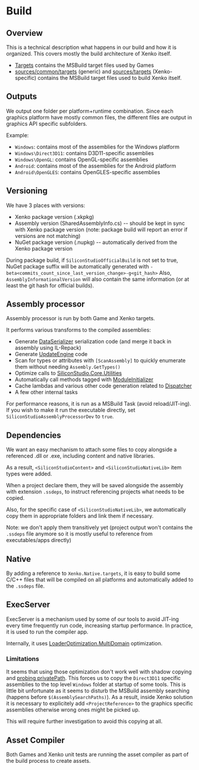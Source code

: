 ﻿# Build

## Overview

This is a technical description what happens in our build and how it is organized. This covers mostly the build architecture of Xenko itself.

* [Targets](../Targets) contains the MSBuild target files used by Games
* [sources/common/targets](../sources/common/targets) (generic) and [sources/targets](../sources/targets) (Xenko-specific) contains the MSBuild target files used to build Xenko itself.

## Outputs

We output one folder per platform+runtime combination. Since each graphics platform have mostly common files, the different files are output in graphics API specific subfolders.

Example:
* `Windows`: contains most of the assemblies for the Windows platform
* `Windows\Direct3D11`: contains D3D11-specific assemblies
* `Windows\OpenGL`: contains OpenGL-specific assemblies
* `Android`: contains most of the assemblies for the Android platform
* `Android\OpenGLES`: contains OpenGLES-specific assemblies

## Versioning

We have 3 places with versions:
- Xenko package version (.xkpkg)
- Assembly version (SharedAssemblyInfo.cs) -- should be kept in sync with Xenko package version (note: package build will report an error if versions are not matching)
- NuGet package version (.nupkg) -- automatically derived from the Xenko package version

During package build, if `SiliconStudioOfficialBuild` is not set to true, NuGet package suffix will be automatically generated with `-beta<commits_count_since_last_version_change>-g<git_hash>`
Also, `AssemblyInformationalVersion` will also contain the same information (or at least the git hash for official builds).

## Assembly processor

Assembly processor is run by both Game and Xenko targets.

It performs various transforms to the compiled assemblies:
* Generate [DataSerializer](../sources/common/core/SiliconStudio.Core/Serialization/DataSerializer.cs) serialization code (and merge it back in assembly using IL-Repack)
* Generate [UpdateEngine](../sources/engine/SiliconStudio.Xenko.Engine/Updater/UpdateEngine.cs) code
* Scan for types or attributes with `[ScanAssembly]` to quickly enumerate them without needing `Assembly.GetTypes()`
* Optimize calls to [SiliconStudio.Core.Utilities](../sources/common/core/SiliconStudio.Core/Utilities.cs)
* Automatically call methods tagged with [ModuleInitializer](../sources/common/core/Siliconstudio.Core/ModuleInitializerAttribute.cs)
* Cache lambdas and various other code generation related to [Dispatcher](../sources/common/core/SiliconStudio.Core/Threading/Dispatcher.cs)
* A few other internal tasks

For performance reasons, it is run as a MSBuild Task (avoid reload/JIT-ing). If you wish to make it run the executable directly, set `SiliconStudioAssemblyProcessorDev` to `true`.

## Dependencies

We want an easy mechanism to attach some files to copy alongside a referenced .dll or .exe, including content and native libraries.

As a result, `<SiliconStudioContent>` and `<SiliconStudioNativeLib>` item types were added.

When a project declare them, they will be saved alongside the assembly with extension `.ssdeps`, to instruct referencing projects what needs to be copied.

Also, for the specific case of `<SiliconStudioNativeLib>`, we automatically copy them in appropriate folders and link them if necessary.

Note: we don't apply them transitively yet (project output won't contains the `.ssdeps` file anymore so it is mostly useful to reference from executables/apps directly)

## Native

By adding a reference to `Xenko.Native.targets`, it is easy to build some C/C++ files that will be compiled on all platforms and automatically added to the `.ssdeps` file.

## ExecServer

ExecServer is a mechanism used by some of our tools to avoid JIT-ing every time frequently run code, increasing startup performance. In practice, it is used to run the compiler app.

Internally, it uses [LoaderOptimization.MultiDomain](https://msdn.microsoft.com/en-us/library/system.loaderoptimization(v=vs.110).aspx) optimization.

### Limitations

It seems that using those optimization don't work well with shadow copying and [probing privatePath](https://msdn.microsoft.com/en-us/library/823z9h8w(v=vs.110).aspx). This forces us to copy the `Direct3D11` specific assemblies to the top level `Windows` folder at startup of some tools. This is little bit unfortunate as it seems to disturb the MSBuild assembly searching (happens before `$(AssemblySearchPaths)`). As a result, inside Xenko solution it is necessary to explicitely add `<ProjectReference>` to the graphics specific assemblies otherwise wrong ones might be picked up.

This will require further investigation to avoid this copying at all.

## Asset Compiler

Both Games and Xenko unit tests are running the asset compiler as part of the build process to create assets.